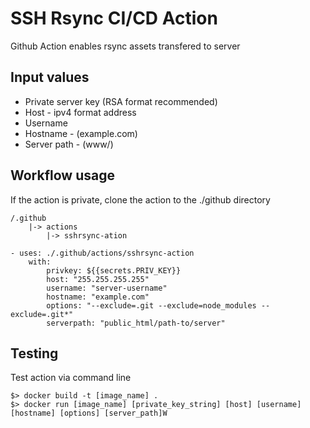 
# SSH Rsync CI/CD Action
Github Action enables rsync assets transfered to server
## Input values
- Private server key (RSA format recommended)
- Host - ipv4 format address
- Username
- Hostname - (example.com)
- Server path - (www/)


## Workflow usage
If the action is private, clone the action to the ./github directory
```
/.github
    |-> actions
        |-> sshrsync-ation
```
```
- uses: ./.github/actions/sshrsync-action
    with:
        privkey: ${{secrets.PRIV_KEY}}
        host: "255.255.255.255"
        username: "server-username"
        hostname: "example.com"
        options: "--exclude=.git --exclude=node_modules --exclude=.git*"
        serverpath: "public_html/path-to/server"
```

## Testing
Test action via command line
```
$> docker build -t [image_name] .
$> docker run [image_name] [private_key_string] [host] [username] [hostname] [options] [server_path]W
```